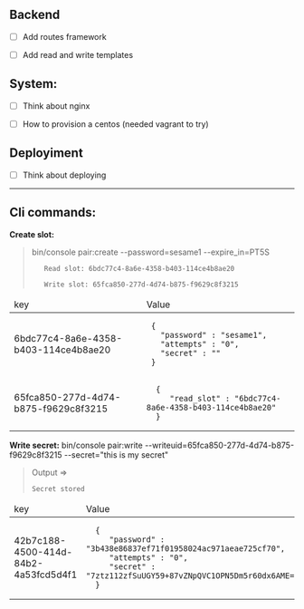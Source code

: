 
## Backend

- [ ] Add routes framework
- [ ] Add read and write templates


## System:

- [ ] Think about nginx
- [ ] How to provision a centos (needed vagrant to try)


## Deployiment

- [ ] Think about deploying

----

## Cli commands:


**Create slot:**                                                                                                                                         

> bin/console pair:create --password=sesame1 --expire_in=PT5S
> 
>        Read slot: 6bdc77c4-8a6e-4358-b403-114ce4b8ae20
>
>        Write slot: 65fca850-277d-4d74-b875-f9629c8f3215

<table>
  <thead>
    <td>key</td>
    <td>Value</td>
  </thead>

  <tr>
    <td>6bdc77c4-8a6e-4358-b403-114ce4b8ae20</td>
    <td>
       
     {
       "password" : "sesame1",
       "attempts" : "0",
       "secret" : ""
     }
        
   </td>
  </tr>
  <tr>
    <td>65fca850-277d-4d74-b875-f9629c8f3215</td>
    <td>
       
      {
         "read_slot" : "6bdc77c4-8a6e-4358-b403-114ce4b8ae20"
      }
        
   </td>
  </tr>
 </table>

**Write secret:** bin/console pair:write --writeuid=65fca850-277d-4d74-b875-f9629c8f3215 --secret="this is my secret"

> Output => 
>
>     Secret stored

<table>
  <thead>
    <td>key</td>
    <td>Value</td>
  </thead>

  <tr>
    <td>42b7c188-4500-414d-84b2-4a53fcd5d4f1</td>
    <td>
       
      {
         "password" : "3b438e86837ef71f01958024ac971aeae725cf70",
         "attempts" : "0",
         "secret" : "7ztz112zfSuUGY59+87vZNpQVC1OPN5Dm5r60dx6AME="
      }
        
   </td>
  </tr>
 </table>
